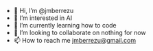 - 👋 Hi, I’m @jmberrezu
- 👀 I’m interested in AI
- 🌱 I’m currently learning how to code
- 💞️ I’m looking to collaborate on nothing for now
- 📫 How to reach me jmberrezu@gmail.com

<!---
jmberrezu/jmberrezu is a ✨ special ✨ repository because its `README.md` (this file) appears on your GitHub profile.
You can click the Preview link to take a look at your changes.
--->

